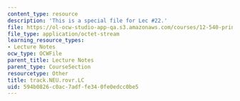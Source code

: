 ```yaml
---
content_type: resource
description: 'This is a special file for Lec #22.'
file: https://ol-ocw-studio-app-qa.s3.amazonaws.com/courses/12-540-principles-of-the-global-positioning-system-spring-2012/594b0826c0ac7adffe340fe0edcc0be5_track.NEU.rovr.LC
file_type: application/octet-stream
learning_resource_types:
- Lecture Notes
ocw_type: OCWFile
parent_title: Lecture Notes
parent_type: CourseSection
resourcetype: Other
title: track.NEU.rovr.LC
uid: 594b0826-c0ac-7adf-fe34-0fe0edcc0be5
---
```

